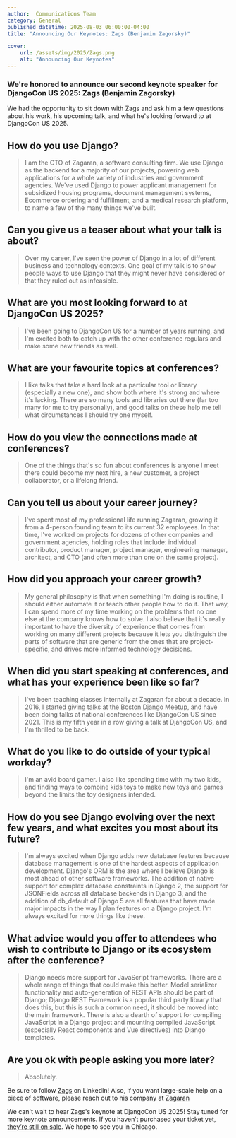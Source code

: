 ```yaml
---
author:  Communications Team
category: General
published_datetime: 2025-08-03 06:00:00-04:00 
title: "Announcing Our Keynotes: Zags (Benjamin Zagorsky)"

cover:
    url: /assets/img/2025/Zags.png
    alt: "Announcing Our Keynotes"
---
```


### We're honored to announce our second keynote speaker for DjangoCon US 2025: Zags (Benjamin Zagorsky)

We had the opportunity to sit down with Zags and ask him a few questions about his work, his upcoming talk, and what he's looking forward to at DjangoCon US 2025.

## How do you use Django?

> I am the CTO of Zagaran, a software consulting firm.  We use Django as the backend for a majority of our projects, powering web applications for a whole variety of industries and government agencies.  We've used Django to power applicant management for subsidized housing programs, document management systems, Ecommerce ordering and fulfillment, and a medical research platform, to name a few of the many things we've built.

## Can you give us a teaser about what your talk is about?

> Over my career, I've seen the power of Django in a lot of different business and technology contexts.  One goal of my talk is to show people ways to use Django that they might never have considered or that they ruled out as infeasible.

## What are you most looking forward to at DjangoCon US 2025?

> I've been going to DjangoCon US for a number of years running, and I'm excited both to catch up with the other conference regulars and make some new friends as well.

## What are your favourite topics at conferences?

> I like talks that take a hard look at a particular tool or library (especially a new one), and show both where it's strong and where it's lacking.  There are so many tools and libraries out there (far too many for me to try personally), and good talks on these help me tell what circumstances I should try one myself.

## How do you view the connections made at conferences?

> One of the things that's so fun about conferences is anyone I meet there could become my next hire, a new customer, a project collaborator, or a lifelong friend.

## Can you tell us about your career journey?

> I've spent most of my professional life running Zagaran, growing it from a 4-person founding team to its current 32 employees.  In that time, I've worked on projects for dozens of other companies and government agencies, holding roles that include: individual contributor, product manager, project manager, engineering manager, architect, and CTO (and often more than one on the same project).

## How did you approach your career growth?

> My general philosophy is that when something I'm doing is routine, I should either automate it or teach other people how to do it.  That way, I can spend more of my time working on the problems that no one else at the company knows how to solve.  I also believe that it's really important to have the diversity of experience that comes from working on many different projects because it lets you distinguish the parts of software that are generic from the ones that are project-specific, and drives more informed technology decisions.

## When did you start speaking at conferences, and what has your experience been like so far?

> I've been teaching classes internally at Zagaran for about a decade.  In 2016, I started giving talks at the Boston Django Meetup, and have been doing talks at national conferences like DjangoCon US since 2021.  This is my fifth year in a row giving a talk at DjangoCon US, and I'm thrilled to be back.

## What do you like to do outside of your typical workday?

> I'm an avid board gamer.  I also like spending time with my two kids, and finding ways to combine kids toys to make new toys and games beyond the limits the toy designers intended.

## How do you see Django evolving over the next few years, and what excites you most about its future?

> I'm always excited when Django adds new database features because database management is one of the hardest aspects of application development.  Django's ORM is the area where I believe Django is most ahead of other software frameworks.  The addition of native support for complex database constraints in Django 2, the support for JSONFields across all database backends in Django 3, and the addition of db_default of Django 5 are all features that have made major impacts in the way I plan features on a Django project.  I'm always excited for more things like these.

## What advice would you offer to attendees who wish to contribute to Django or its ecosystem after the conference?

> Django needs more support for JavaScript frameworks.  There are a whole range of things that could make this better.  Model serializer functionality and auto-generation of REST APIs should be part of Django; Django REST Framework is a popular third party library that does this, but this is such a common need, it should be moved into the main framework.  There is also a dearth of support for compiling JavaScript in a Django project and mounting compiled JavaScript (especially React components and Vue directives) into Django templates.

## Are you ok with people asking you more later?

> Absolutely.

Be sure to follow [Zags](https://www.linkedin.com/in/zagorsky/) on LinkedIn! Also, if you want large-scale help on a piece of software, please reach out to his company at [Zagaran](https://zagaran.com/contact-us/)

We can't wait to hear Zags's keynote at DjangoCon US 2025! Stay tuned for more keynote announcements. If you haven’t purchased your ticket yet, [they’re still on sale](https://ti.to/defna/djangocon-us-2025).
We hope to see you in Chicago.
